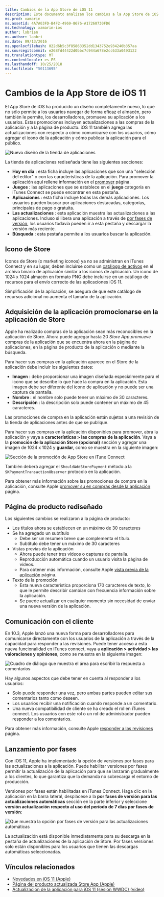```yaml
---
title: Cambios de la App Store de iOS 11
description: Este documento analizan los cambios a la App Store de iOS 11. Describe el icono de almacén de la aplicación, promocionadas compras de la aplicación, la página de producto rediseñado, comunicación con el cliente y por fases de las versiones.
ms.prod: xamarin
ms.assetid: 4A7A03FD-B4F2-4969-8676-A17260730FD6
ms.technology: xamarin-ios
author: lobrien
ms.author: laobri
ms.date: 09/13/2016
ms.openlocfilehash: 022d6b5c3f85863352dd1343752e934240b357aa
ms.sourcegitcommit: e268fd44422d0bbc7c944a678e2cc633a0493122
ms.translationtype: MT
ms.contentlocale: es-ES
ms.lasthandoff: 10/25/2018
ms.locfileid: "50113695"
---
```

# <a name="app-store-changes-in-ios-11"></a>Cambios de la App Store de iOS 11

El App Store de iOS ha producido un diseño completamente nuevo, lo que no sólo permite a los usuarios navegar de forma eficaz el almacén, pero también le permite, los desarrolladores, promueva su aplicación a los usuarios. Estas promociones incluyen actualizaciones a las compras de la aplicación y a la página de producto. iOS 11 también agrega las actualizaciones con respecto a cómo comunicarse con los usuarios, cómo agregar el icono de la aplicación y cómo publicar la aplicación para el público.

![Nuevo diseño de la tienda de aplicaciones](app-store-changes-images/image3.jpg)

La tienda de aplicaciones rediseñada tiene las siguientes secciones:

- **Hoy en día** : esta ficha incluye las aplicaciones que son una "selección del editor" o con las características de la aplicación. Para promover la aplicación aquí rellene información en el [promover](https://developer.apple.com//contact/app-store/promote/) página.
- **Juegos** : las aplicaciones que se establece en el **juego** categoría en iTunes Connect se puede encontrar en esta pestaña.
- **Aplicaciones** : esta ficha incluye todas las demás aplicaciones. Los usuarios pueden buscar por aplicaciones destacadas, categorías, principales de pago o gratuita.
- **Las actualizaciones** : esta aplicación muestra las actualizaciones a las aplicaciones. Incluso si libera una aplicación a través de [por fases de versión](#Phased_Release), los usuarios todavía pueden ir a esta pestaña y descargar la versión más reciente.
- **Búsqueda** : esta pestaña permite a los usuarios buscar la aplicación.

## <a name="store-icon"></a>Icono de Store

Iconos de Store (o marketing iconos) ya no se administran en iTunes Connect y en su lugar, deben incluirse como un [catálogo de activos](~/ios/app-fundamentals/images-icons/app-icons.md) en el archivo binario de aplicación similar a los iconos de aplicación. Un icono de 1024 x 1024 almacén en formato PNG debe incluirse en un catálogo de recursos para el envío correcto de las aplicaciones iOS 11.

Simplificación de la aplicación, se asegura de que este catálogo de recursos adicional no aumenta el tamaño de la aplicación.


## <a name="in-app-purchases-promoted-in-the-app-store"></a>Adquisición de la aplicación promocionarse en la aplicación de Store

Apple ha realizado compras de la aplicación sean más reconocibles en la aplicación de Store. Ahora puede agregar hasta 20 _Store App promueve_ compras de la aplicación que se encuentra ahora en la página de aplicaciones, en la página de producto de la aplicación o mediante la búsqueda.

Para hacer sus compras en la aplicación aparece en el Store de la aplicación debe incluir los siguientes datos:

- **Imagen** : debe proporcionar una imagen diseñada especialmente para el icono que se describe lo que hace la compra en la aplicación. Esta imagen debe ser diferente del icono de aplicación y no puede ser una captura de pantalla.
- **Nombre** : el nombre solo puede tener un máximo de 30 caracteres.
- **Descripción** : la descripción solo puede contener un máximo de 45 caracteres.

Las promociones de compra en la aplicación están sujetos a una revisión de la tienda de aplicaciones antes de que se publique.

Para hacer sus compras en la aplicación disponibles para promover, abra la aplicación y vaya a **características > las compras de la aplicación**. Vaya a la **promoción de la aplicación Store (opcional)** sección y agregar una imagen de 1024 x 1024 y **guardar**, como se muestra en la siguiente imagen:

![Sección de la promoción de App Store en iTune Connect](app-store-changes-images/image4.png)

También deberá agregar el `ShouldAddStorePayment` método a la `SKPaymentTransactionObserver` protocolo en la aplicación.

Para obtener más información sobre las promociones de compra en la aplicación, consulte Apple [promover su en compras desde la aplicación](https://developer.apple.com/app-store/promoting-in-app-purchases/) página.

## <a name="redesigned-product-page"></a>Página de producto rediseñado

Los siguientes cambios se realizaron a la página de producto:

- Los títulos ahora se establecen en un máximo de 30 caracteres
- Se ha agregado un subtítulo
    - Debe ser un resumen breve que complementa el título.
    - Subtítulo debe tener un máximo de 30 caracteres
- Vistas previas de la aplicación
    - Ahora puede tener tres vídeos o capturas de pantalla.
    - Reproducción automática cuando un usuario visita la página de vídeos.
    - Para obtener más información, consulte Apple [vista previa de la aplicación](https://developer.apple.com/app-store/app-previews/) página.
- Texto de la promoción
    - Esta nueva característica proporciona 170 caracteres de texto, lo que le permite describir cambian con frecuencia información sobre la aplicación.
    - Se puede actualizar en cualquier momento sin necesidad de enviar una nueva versión de la aplicación.

## <a name="customer-communication"></a>Comunicación con el cliente

En 10.3, Apple lanzó una nueva forma para desarrolladores para comunicarse directamente con los usuarios de la aplicación a través de la capacidad para responder a las revisiones. Puede tener acceso a esta nueva funcionalidad en iTunes connect, vaya a **aplicación > actividad > las valoraciones y opiniones**, como se muestra en la siguiente imagen:

![Cuadro de diálogo que muestra el área para escribir la respuesta a comentarios](app-store-changes-images/image5.png)

Hay algunos aspectos que debe tener en cuenta al responder a los usuarios:

- Solo puede responder una vez, pero ambas partes pueden editar sus comentarios tanto como deseen.
- Los usuarios recibir una notificación cuando responde a un comentario.
- Una nueva compatibilidad de cliente se ha creado el rol en iTunes connect. Los usuarios con este rol o un rol de administrador pueden responder a los comentarios.

Para obtener más información, consulte Apple [responder a las revisiones](https://developer.apple.com/app-store/responding-to-reviews/) página.

<a name="Phased_Release"/>

## <a name="phased-release"></a>Lanzamiento por fases

Con iOS 11, Apple ha implementado la opción de versiones por fases para las actualizaciones a la aplicación. Puede habilitar versiones por fases permitir la actualización de la aplicación para que se lanzarán gradualmente a los clientes, lo que garantiza que la demanda no sobrecarga el entorno de producción.

Versiones por fases están habilitadas en iTunes Connect. Haga clic en la aplicación en la barra lateral, desplácese a la **por fases de versión para las actualizaciones automáticas** sección en la parte inferior y seleccione **versión actualización respecto al uso del período de 7 días por fases de versión**:

![Que muestra la opción por fases de versión para las actualizaciones automáticas](app-store-changes-images/image6.png)

La actualización está disponible inmediatamente para su descarga en la pestaña de actualizaciones de la aplicación de Store. Por fases versiones solo están disponibles para los usuarios que tienen las descargas automáticas seleccionadas.


## <a name="related-links"></a>Vínculos relacionados

- [Novedades en iOS 11 (Apple)](https://developer.apple.com/ios/)
- [Página del producto actualizada Store App (Apple)](https://developer.apple.com/app-store/product-page/)
- [Actualización de la aplicación para iOS 11 (sesión WWDC) (vídeo)](https://developer.apple.com/videos/play/wwdc2017/204/)

